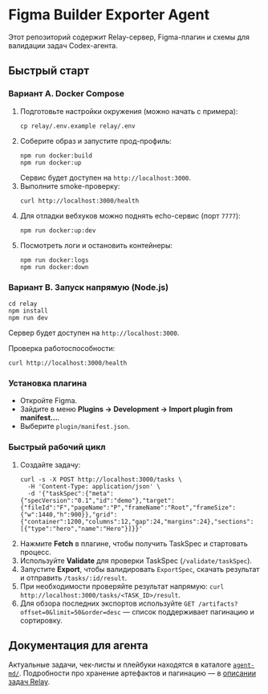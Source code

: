 <!-- Команда для Codex -->
# Figma Builder Exporter Agent

Этот репозиторий содержит Relay-сервер, Figma-плагин и схемы для валидации задач Codex-агента.

## Быстрый старт

### Вариант A. Docker Compose

1. Подготовьте настройки окружения (можно начать с примера):
   ```
   cp relay/.env.example relay/.env
   ```
2. Соберите образ и запустите прод-профиль:
   ```
   npm run docker:build
   npm run docker:up
   ```
   Сервис будет доступен на `http://localhost:3000`.
3. Выполните smoke-проверку:
   ```
   curl http://localhost:3000/health
   ```
4. Для отладки вебхуков можно поднять echo-сервис (порт `7777`):
   ```
   npm run docker:up:dev
   ```
5. Посмотреть логи и остановить контейнеры:
   ```
   npm run docker:logs
   npm run docker:down
   ```

### Вариант B. Запуск напрямую (Node.js)
```
cd relay
npm install
npm run dev
```
Сервер будет доступен на `http://localhost:3000`.

Проверка работоспособности:
```
curl http://localhost:3000/health
```

### Установка плагина
- Откройте Figma.
- Зайдите в меню **Plugins → Development → Import plugin from manifest…**.
- Выберите `plugin/manifest.json`.

### Быстрый рабочий цикл
1. Создайте задачу:
   ```
   curl -s -X POST http://localhost:3000/tasks \
     -H 'Content-Type: application/json' \
     -d '{"taskSpec":{"meta":{"specVersion":"0.1","id":"demo"},"target":{"fileId":"F","pageName":"P","frameName":"Root","frameSize":{"w":1440,"h":900}},"grid":{"container":1200,"columns":12,"gap":24,"margins":24},"sections":[{"type":"hero","name":"Hero"}]}}'
   ```
2. Нажмите **Fetch** в плагине, чтобы получить TaskSpec и стартовать процесс.
3. Используйте **Validate** для проверки TaskSpec (`/validate/taskSpec`).
4. Запустите **Export**, чтобы валидировать `ExportSpec`, скачать результат и отправить `/tasks/:id/result`.
5. При необходимости проверяйте результат напрямую: `curl http://localhost:3000/tasks/<TASK_ID>/result`.
6. Для обзора последних экспортов используйте `GET /artifacts?offset=0&limit=50&order=desc` — список поддерживает пагинацию и сортировку.

## Документация для агента

Актуальные задачи, чек-листы и плейбуки находятся в каталоге [`agent-md/`](./agent-md/).
Подробности про хранение артефактов и пагинацию — в [описании задач Relay](./agent-md/tasks/relay.md#retention--pagination).

